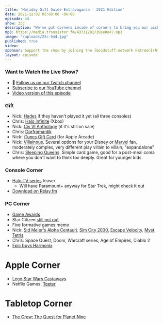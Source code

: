 ```yaml
---
title: 'Holiday Gift Guide Extravaganza - 2021 Edition'
date: 2021-12:02 08:00:00 -06:00
episode: 44
show: 25c
description: "We've put corners inside of corners to bring you our picks for the best holiday gifts for the gamer in your life."
mp3: https://media.transistor.fm/43731281/30ee0e47.mp3
image: "/uploads/25c-044.jpg"
published: true
video:
sponsor: Support the show by joining the [Goodstuff.network Patreon](https://www.patreon.com/goodstuff)
layout: episode
---
```


### Want to Watch the Live Show?

* 💙 [Follow us on our Twitch channel](https://goodstuff.network/twitch/)
* [Subscribe to our YouTube channel](https://www.youtube.com/user/goodstuffdotfm?sub_confirmation=1)
* [Video version of this episode](https://www.youtube.com/watch?v=3XF4gaUHeOk)

### Gift

- Nick: [Hades](https://www.supergiantgames.com/games/hades/) if they haven't played it yet (all three consoles)
- Chris: [Halo Infinite](https://www.xbox.com/en-CA/games/halo-infinite) (Xbox)
- Nick: [Civ VI Anthology](https://store.steampowered.com/bundle/21432/Sid_Meiers_Civilization_VI_Anthology/) (if it's still on sale)
- Chris: [Dorfromantik](https://store.steampowered.com/app/1455840/Dorfromantik/)
- Nick: [iTunes Gift Card](https://www.apple.com/shop/gift-cards) (for Apple Arcade)
- Nick: [Villainous](https://boardgamegeek.com/boardgamefamily/56989/game-disney-villainous). Several options for your Disney or [Marvel](https://boardgamegeek.com/boardgame/302336/marvel-villainous-infinite-power) fan, moderately complex, very different play villain to villain; "expandalone"
- Chris: [Sleeping Queens](https://www.amazon.ca/GameWright-Sleeping-Queens-Card-Game/dp/B0009XBY3A). Simple card game, good for a post-meal coma where you don't want to think too deeply. Great for younger kids.


### Console Corner 

- [Halo TV series](https://www.polygon.com/22300035/halo-tv-series-release-date-trailer-paramount-plus) teaser
    - Will have Paramount+ anyway for Star Trek, might check it out
- [Download on Relay.fm](https://www.relay.fm/download/)

### PC Corner 

- [Game Awards](https://www.thegameawards.com/nominees/game-of-the-year)
- Star Citizen [still not out](https://kotaku.com/it-is-2021-star-citizen-has-raised-400-000-000-and-i-1848099917)
- Five formative games meme
- Nick: [Sid Meier's Alpha Centauri](https://en.wikipedia.org/wiki/Sid_Meier%27s_Alpha_Centauri), [Sim City 2000](https://www.ea.com/games/simcity/simcity-2000), [Escape Velocity](https://www.macintoshrepository.org/6700-escape-velocity), [Myst](https://www.macrumors.com/2021/08/26/m1-optimized-myst-for-mac/), [Tetris](https://tetris.com)
- Chris: Space Quest, Doom, Warcraft series, Age of Empires, Diablo 2
- [Epic buys Harmonix](http://www.harmonixmusic.com/blog/harmonix-is-joining-the-epic-games-family)

# Apple Corner 

- [Lego Star Wars Castaways](https://apps.apple.com/us/app/lego-star-wars-castaways/id1474344996)
- Netflix Games: [Teeter](https://apps.apple.com/us/app/teeter-up/id1585735663)

# Tabletop Corner 

- [The Crew: The Quest for Planet Nine](https://boardgamegeek.com/boardgame/284083/crew-quest-planet-nine)